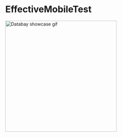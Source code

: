 # EffectiveMobileTest
<img src="https://github.com/AlmecDoux/EffectiveMobileTest/blob/master/effectiveAppTest.gif" alt="Databay showcase gif" title="" width="350"/>
